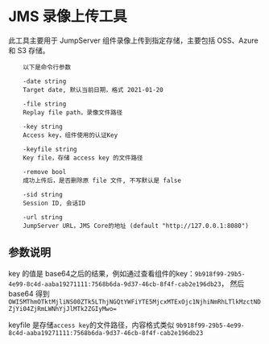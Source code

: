 # JMS 录像上传工具

此工具主要用于 JumpServer 组件录像上传到指定存储，主要包括 OSS、Azure 和 S3 存储。


```
    以下是命令行参数

    -date string
    Target date, 默认当前日期，格式 2021-01-20

    -file string
    Replay file path，录像文件路径

    -key string
    Access key，组件使用的认证Key
    
    -keyfile string
    Key file，存储 access key 的文件路径
    
    -remove bool
    成功上传后，是否删除原 file 文件, 不写默认是 false
    
    -sid string
    Session ID, 会话ID

    -url string
    JumpServer URL，JMS Core的地址 (default "http://127.0.0.1:8080")

```
## 参数说明

key 的值是 base64之后的结果，例如通过查看组件的key：`9b918f99-29b5-4e99-8c4d-aaba19271111:7568b6da-9d37-46cb-8f4f-cab2e196db23`，
然后 base64 得到 `OWI5MThmOTktMjliNS00ZTk5LThjNGQtYWFiYTE5MjcxMTExOjc1NjhiNmRhLTlkMzctNDZjYi04ZjRmLWNhYjJlMTk2ZGIyMwo=`

keyfile 是存储`access key`的文件路径，内容格式类似 `9b918f99-29b5-4e99-8c4d-aaba19271111:7568b6da-9d37-46cb-8f4f-cab2e196db23`